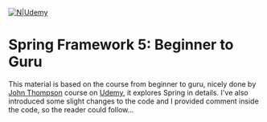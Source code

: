 [![N|Udemy](https://www.udemy.com/staticx/udemy/images/v6/logo-coral.svg)](https://www.udemy.com/spring-framework-5-beginner-to-guru/)
# Spring Framework 5: Beginner to Guru 
This material is based on the course from beginner to guru, nicely done by [John Thompson](https://springframework.guru/) course on [Udemy](https://www.udemy.com/spring-framework-5-beginner-to-guru/), it explores Spring in details. I've also introduced some slight changes to the code and I provided comment inside the code, so the reader could follow...
